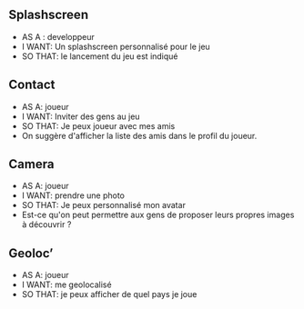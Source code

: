 ## Splashscreen
- AS A : developpeur
- I WANT: Un splashscreen personnalisé pour le jeu
- SO THAT: le lancement du jeu est indiqué

## Contact
- AS A: joueur
- I WANT: Inviter des gens au jeu
- SO THAT: Je peux joueur avec mes amis
- On suggère d'afficher la liste des amis dans le profil du joueur.

## Camera
- AS A: joueur
- I WANT: prendre une photo
- SO THAT: Je peux personnalisé mon avatar
- Est-ce qu'on peut permettre aux gens de proposer leurs propres images à découvrir ? 

## Geoloc’
- AS A: joueur
- I WANT: me geolocalisé
- SO THAT: je peux afficher de quel pays je joue
